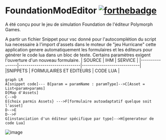 # FoundationModEditor  [![forthebadge](https://forthebadge.com/images/badges/made-with-java.svg)](https://forthebadge.com)
A été conçu pour le jeu de simulation Foundation de l'éditeur Polymorph Games.

A partir un fichier Snippet pour vsc donné pour l'autocomplétion du script lua necessaire à l'import d'assets
dans le moteur de "jeu Hurricane" cette application genere automatiquement les formulaires et les éditeurs pour générer
le code lua dans un bloc de texte.
Certains paramètres exigent l'ouverture d'un nouveau formulaire.
|     SOURCE     |           IHM                 |      SERVICE                |
|----------------|-------------------------------|-----------------------------|
|SNIPPETS        |   FORMULAIRES ET EDITEURS     | CODE LUA                    |


```mermaid
graph LR
A[snippet code]--- B[param = paramName : paramType]-->C[Asset = List<param>params]
D[Map d'Assets]
C-->D
E{choix parmis Assets} --->F[formulaire autoadaptatif quelque soit l'asset]
D-->E
D-->F
G[instanciation d'un éditeur spécifique par type]-->H[generateur de code Lua]
```


![image](https://user-images.githubusercontent.com/47913777/178121168-bdcaf358-56ed-4a5c-8891-08d34c1be565.png)
